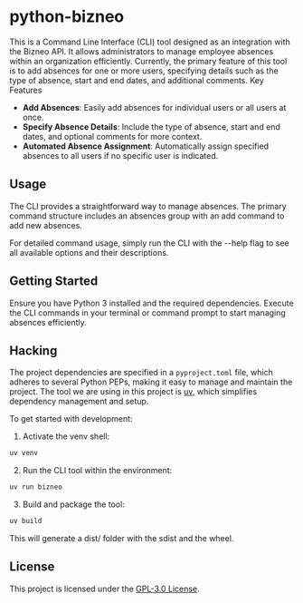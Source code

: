 # python-bizneo

This is a Command Line Interface (CLI) tool designed as an integration with the Bizneo API. It allows administrators to manage employee absences within an organization efficiently. Currently, the primary feature of this tool is to add absences for one or more users, specifying details such as the type of absence, start and end dates, and additional comments.
Key Features

* **Add Absences**: Easily add absences for individual users or all users at once.
* **Specify Absence Details**: Include the type of absence, start and end dates, and optional comments for more context.
* **Automated Absence Assignment**: Automatically assign specified absences to all users if no specific user is indicated.

## Usage

The CLI provides a straightforward way to manage absences. The primary command structure includes an absences group with an add command to add new absences.

For detailed command usage, simply run the CLI with the --help flag to see all available options and their descriptions.

## Getting Started

Ensure you have Python 3 installed and the required dependencies. Execute the CLI commands in your terminal or command prompt to start managing absences efficiently.

## Hacking

The project dependencies are specified in a `pyproject.toml` file, which adheres to several Python PEPs, making it easy to manage and maintain the project. The tool we are using in this project is [uv](https://docs.astral.sh/uv/), which simplifies dependency management and setup.

To get started with development:

1. Activate the venv shell:

```sh
uv venv
```

2. Run the CLI tool within the environment:

```sh
uv run bizneo
```

3. Build and package the tool:

```sh
uv build
```

This will generate a dist/ folder with the sdist and the wheel.

## License

This project is licensed under the [GPL-3.0 License](LICENSE).

